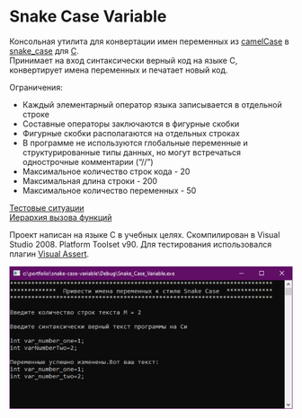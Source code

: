 # Snake Case Variable

Консольная утилита для конвертации имен переменных из [camelCase](https://ru.wikipedia.org/wiki/CamelCase) в [snake_case](https://ru.wikipedia.org/wiki/Snake_case) для [С](https://ru.wikipedia.org/wiki/%D0%A1%D0%B8_(%D1%8F%D0%B7%D1%8B%D0%BA_%D0%BF%D1%80%D0%BE%D0%B3%D1%80%D0%B0%D0%BC%D0%BC%D0%B8%D1%80%D0%BE%D0%B2%D0%B0%D0%BD%D0%B8%D1%8F)).  
Принимает на вход синтаксически верный код на языке С, конвертирует имена переменных и печатает новый код.

Ограничения:
- Каждый элементарный оператор языка записывается в отдельной строке
- Составные операторы заключаются в фигурные скобки
- Фигурные скобки располагаются на отдельных строках
- В программе не используются глобальные переменные и структурированные типы данных, но могут встречаться однострочные комментарии (“//”)
- Максимальное количество строк кода - 20
- Максимальная длина строки - 200
- Максимальное количество переменных - 50

[Тестовые ситуации](docs/tests.pdf)  
[Иерархия вызова функций](img/function-hierarchy.png)  

Проект написан на языке C в учебных целях. Скомпилирован в Visual Studio 2008. Platform Toolset v90. Для тестирования использовалcя плагин [Visual Assert](https://marketplace.visualstudio.com/items?itemName=JohannesPassing.VisualAssert).

![Example](/img/example-1.png)
